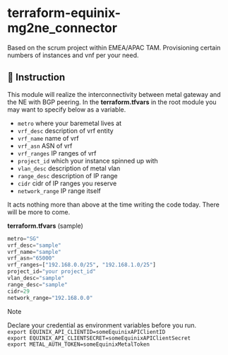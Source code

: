 # terraform-equinix-mg2ne_connector

Based on the scrum project within EMEA/APAC TAM.   Provisioning certain numbers of instances and vnf per your need.

## :watermelon: Instruction

This module will realize the interconnectivity between metal gateway and the NE with BGP peering.
In the **terraform.tfvars** in the root module you may want to specify below as a variable.

- `metro` where your baremetal lives at
- `vrf_desc` description of vrf entity
- `vrf_name` name of vrf
- `vrf_asn` ASN of vrf
- `vrf_ranges` IP ranges of vrf
- `project_id` which your instance spinned up with
- `vlan_desc` description of metal vlan
- `range_desc` description of IP range
- `cidr` cidr of IP ranges you reserve
- `network_range` IP range itself


It acts nothing more than above at the time writing the code today.   There will be more to come.

**terraform.tfvars** (sample)
```terraform
metro="SG"
vrf_desc="sample"
vrf_name="sample"
vrf_asn="65000"
vrf_ranges=["192.168.0.0/25", "192.168.1.0/25"]
project_id="your project_id"
vlan_desc="sample"
range_desc="sample"
cidr=29
network_range="192.168.0.0"
```  


>[!note]
>Declare your credential as environment variables before you run.  
>`export EQUINIX_API_CLIENTID=someEquinixAPIClientID`  
>`export EQUINIX_API_CLIENTSECRET=someEquinixAPIClientSecret`  
>`export METAL_AUTH_TOKEN=someEquinixMetalToken`
